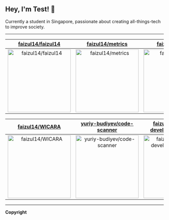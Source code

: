 ## Hey, I'm Test! 👋

Currently a student in Singapore, passionate about creating all-things-tech to improve society.

---

| [faizul14/faizul14](https://github.com/faizul14/faizul14) | [faizul14/metrics](https://github.com/faizul14/metrics) | [faizul14/QRKU](https://github.com/faizul14/QRKU) |
| :-: | :-: | :-: |
| <a href="https://github.com/faizul14/faizul14"><img src="https://github.com/faizul14/faizul14/raw/master/DISPLAY.jpg" alt="faizul14/faizul14" title="faizul14/faizul14" width="200" height="200"></a> | <a href="https://github.com/faizul14/metrics"><img src="https://github.com/faizul14/faizul14/raw/master/DISPLAY.jpg" alt="faizul14/metrics" title="faizul14/metrics" width="200" height="200"></a> | <a href="https://github.com/faizul14/QRKU"><img src="https://github.com/faizul14/faizul14/raw/master/DISPLAY.jpg" alt="faizul14/QRKU" title="faizul14/QRKU" width="200" height="200"></a> |

| [faizul14/WICARA](https://github.com/faizul14/WICARA) | [yuriy-budiyev/code-scanner](https://github.com/yuriy-budiyev/code-scanner) | [faizul14/android-developer-roadmap](https://github.com/faizul14/android-developer-roadmap) |
| :-: | :-: | :-: |
| <a href="https://github.com/faizul14/WICARA"><img src="https://github.com/faizul14/faizul14/raw/master/DISPLAY.jpg" alt="faizul14/WICARA" title="faizul14/WICARA" width="200" height="200"></a> | <a href="https://github.com/yuriy-budiyev/code-scanner"><img src="https://github.com/faizul14/faizul14/raw/master/DISPLAY.jpg" alt="yuriy-budiyev/code-scanner" title="yuriy-budiyev/code-scanner" width="200" height="200"></a> | <a href="https://github.com/faizul14/android-developer-roadmap"><img src="https://github.com/faizul14/faizul14/raw/master/DISPLAY.jpg" alt="faizul14/android-developer-roadmap" title="faizul14/android-developer-roadmap" width="200" height="200"></a> |



---

**Copyright**